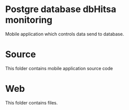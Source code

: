# Postgre database dbHitsa monitoring
Mobile application which controls data send to database.

# Source
This folder contains mobile application source code

# Web
This folder contains files. 
